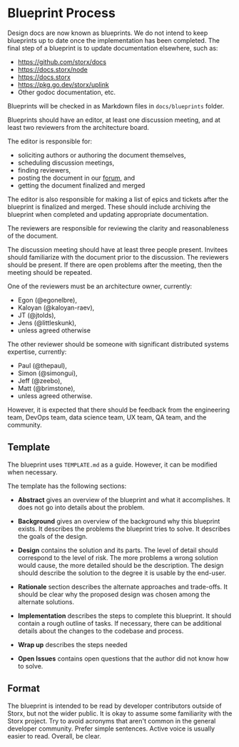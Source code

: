 # Blueprint Process

Design docs are now known as blueprints. We do not intend to keep blueprints up to date once
the implementation has been completed. The final step of a blueprint is to update documentation
elsewhere, such as:
 * https://github.com/storx/docs
 * https://docs.storx/node
 * https://docs.storx
 * https://pkg.go.dev/storx/uplink
 * Other godoc documentation, etc.

Blueprints will be checked in as Markdown files in `docs/blueprints` folder.

Blueprints should have an editor, at least one discussion meeting, and at least two reviewers from the architecture board.

The editor is responsible for:
* soliciting authors or authoring the document themselves,
* scheduling discussion meetings,
* finding reviewers,
* posting the document in our [forum](https://forum.storx/c/engineer-amas/design-draft), and
* getting the document finalized and merged

The editor is also responsible for making a list of epics and tickets after the blueprint is finalized and merged. These should include archiving the blueprint when completed and updating appropriate documentation.

The reviewers are responsible for reviewing the clarity and reasonableness of the document.

The discussion meeting should have at least three people present. Invitees should familiarize with the document prior to the discussion. The reviewers should be present. If there are open problems after the meeting, then the meeting should be repeated.

One of the reviewers must be an architecture owner, currently:

* Egon (@egonelbre),
* Kaloyan (@kaloyan-raev),
* JT (@jtolds),
* Jens (@littleskunk),
* unless agreed otherwise

The other reviewer should be someone with significant distributed systems expertise, currently:

* Paul (@thepaul),
* Simon (@simongui),
* Jeff (@zeebo),
* Matt (@brimstone),
* unless agreed otherwise.

However, it is expected that there should be feedback from the engineering team, DevOps team, data science team, UX team, QA team, and the community.

## Template

The blueprint uses `TEMPLATE.md` as a guide. However, it can be modified when necessary.

The template has the following sections:

* **Abstract** gives an overview of the blueprint and what it accomplishes. It does not go into details about the problem.

* **Background** gives an overview of the background why this blueprint exists. It describes the problems the blueprint tries to solve. It describes the goals of the design.

* **Design** contains the solution and its parts. The level of detail should correspond to the level of risk. The more problems a wrong solution would cause, the more detailed should be the description. The design should describe the solution to the degree it is usable by the end-user.

* **Rationale** section describes the alternate approaches and trade-offs. It should be clear why the proposed design was chosen among the alternate solutions.

* **Implementation** describes the steps to complete this blueprint. It should contain a rough outline of tasks. If necessary, there can be additional details about the changes to the codebase and process.

* **Wrap up** describes the steps needed

* **Open Issues** contains open questions that the author did not know how to solve.

## Format

The blueprint is intended to be read by developer contributors outside of Storx, but not the wider public. It is okay to assume some familiarity with the Storx project. Try to avoid acronyms that aren't common in the general developer community. Prefer simple sentences. Active voice is usually easier to read. Overall, be clear.

